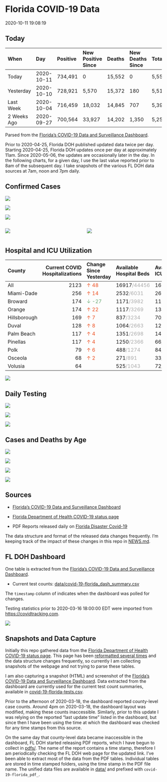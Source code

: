 Florida COVID-19 Data
================
2020-10-11 19:08:19

## Today

| When        | Day        | Positive | New Positive Since | Deaths | New Deaths Since | Total     |
| :---------- | :--------- | :------- | :----------------- | :----- | :--------------- | :-------- |
| Today       | 2020-10-11 | 734,491  | 0                  | 15,552 | 0                | 5,550,531 |
| Yesterday   | 2020-10-10 | 728,921  | 5,570              | 15,372 | 180              | 5,518,162 |
| Last Week   | 2020-10-04 | 716,459  | 18,032             | 14,845 | 707              | 5,396,874 |
| 2 Weeks Ago | 2020-09-27 | 700,564  | 33,927             | 14,202 | 1,350            | 5,253,441 |

Parsed from the [Florida’s COVID-19 Data and Surveillance
Dashboard](https://fdoh.maps.arcgis.com/apps/opsdashboard/index.html#/8d0de33f260d444c852a615dc7837c86).

Prior to 2020-04-25, Florida DOH published updated data twice per day.
Starting 2020-04-25, Florida DOH updates once per day at approximately
11am. Since 2020-05-06, the updates are occasionally later in the day.
In the following charts, for a given day, I use the last value reported
prior to 8am of the subsequent day. I take snapshots of the various FL
DOH data sources at 7am, noon and 7pm daily.

## Confirmed Cases

![](plots/covid-19-florida-daily-test-changes.png)

![](plots/covid-19-florida-deaths-by-day.png)

![](plots/covid-19-florida-county-top-6.png)

<div class="columns">

<div class="column is-full-mobile">

![](plots/covid-19-florida-testing.png)

</div>

<div class="column is-full-mobile">

![](plots/covid-19-florida-total-positive.png)

</div>

</div>

## Hospital and ICU Utilization

| County       | Current COVID Hospitalizations | Change Since Yesterday                    | Available Hospital Beds                      | Available ICU Beds                         |
| :----------- | -----------------------------: | :---------------------------------------- | :------------------------------------------- | :----------------------------------------- |
| All          |                           2123 | <span style="color: #EC4E20">↑ 48</span>  | 16917<span style="color: #aaa">/44456</span> | 1686<span style="color: #aaa">/4485</span> |
| Miami-Dade   |                            256 | <span style="color: #EC4E20">↑ 14</span>  | 2532<span style="color: #aaa">/6031</span>   | 261<span style="color: #aaa">/686</span>   |
| Broward      |                            174 | <span style="color: #6BAA75">↓ -27</span> | 1171<span style="color: #aaa">/3982</span>   | 110<span style="color: #aaa">/340</span>   |
| Orange       |                            174 | <span style="color: #EC4E20">↑ 22</span>  | 1117<span style="color: #aaa">/3269</span>   | 134<span style="color: #aaa">/270</span>   |
| Hillsborough |                            169 | <span style="color: #EC4E20">↑ 7</span>   | 837<span style="color: #aaa">/3234</span>    | 70<span style="color: #aaa">/377</span>    |
| Duval        |                            128 | <span style="color: #EC4E20">↑ 8</span>   | 1064<span style="color: #aaa">/2663</span>   | 125<span style="color: #aaa">/306</span>   |
| Palm Beach   |                            117 | <span style="color: #EC4E20">↑ 4</span>   | 1351<span style="color: #aaa">/2698</span>   | 146<span style="color: #aaa">/261</span>   |
| Pinellas     |                            117 | <span style="color: #EC4E20">↑ 4</span>   | 1250<span style="color: #aaa">/2366</span>   | 66<span style="color: #aaa">/236</span>    |
| Polk         |                             79 | <span style="color: #EC4E20">↑ 6</span>   | 488<span style="color: #aaa">/1274</span>    | 84<span style="color: #aaa">/125</span>    |
| Osceola      |                             68 | <span style="color: #EC4E20">↑ 2</span>   | 271<span style="color: #aaa">/891</span>     | 33<span style="color: #aaa">/94</span>     |
| Volusia      |                             64 |                                           | 525<span style="color: #aaa">/1043</span>    | 72<span style="color: #aaa">/163</span>    |

![](plots/covid-19-florida-icu-usage.png)

## Daily Testing

![](plots/covid-19-florida-tests-per-case.png)

<!-- ![](plots/covid-19-florida-change-new-cases.png) -->

![](plots/covid-19-florida-tests-percent-positive.png)

![](plots/covid-19-florida-test-and-case-growth.png)

## Cases and Deaths by Age

![](plots/covid-19-florida-weekly-events-by-age.png)

![](plots/covid-19-florida-age.png)

![](plots/covid-19-florida-age-deaths.png)

![](plots/covid-19-florida-age-sex.png)

## Sources

  - [Florida’s COVID-19 Data and Surveillance
    Dashboard](https://fdoh.maps.arcgis.com/apps/opsdashboard/index.html#/8d0de33f260d444c852a615dc7837c86)

  - [Florida Department of Health COVID-19 status
    page](http://www.floridahealth.gov/diseases-and-conditions/COVID-19/)

  - PDF Reports released daily on [Florida Disaster
    Covid-19](http://www.floridahealth.gov/diseases-and-conditions/COVID-19/)

The data structure and format of the released data changes frequently.
I’m keeping track of the impact of these changes in this repo in
[NEWS.md](NEWS.md).

## FL DOH Dashboard

One table is extracted from the [Florida’s COVID-19 Data and
Surveillance
Dashboard](https://fdoh.maps.arcgis.com/apps/opsdashboard/index.html#/8d0de33f260d444c852a615dc7837c86).

  - Current test counts:
    [data/covid-19-florida\_dash\_summary.csv](data/covid-19-florida_dash_summary.csv)

The `timestamp` column of indicates when the dashboard was polled for
changes.

Testing statistics prior to 2020-03-16 18:00:00 EDT were imported from
<https://covidtracking.com>.

![](screenshots/fodh_maps_arcgis_com__apps__opsdashboard.png)

## Snapshots and Data Capture

Initially this repo gathered data from the [Florida Department of Health
COVID-19 status
page](http://www.floridahealth.gov/diseases-and-conditions/COVID-19/).
This page has been [reformatted several
times](screenshots/floridahealth_gov__diseases-and-conditions__COVID-19.png)
and the data structure changes frequently, so currently I am collecting
snapshots of the webpage and not trying to parse these tables.

I am also capturing a snapshot (HTML) and screenshot of the [Florida’s
COVID-19 Data and Surveillance
Dashboard](https://fdoh.maps.arcgis.com/apps/opsdashboard/index.html#/8d0de33f260d444c852a615dc7837c86).
Data extracted from the dashboard are currently used for the current
test count summaries, available in
[covid-19-florida-tests.csv](covid-19-florida-tests.csv).

Prior to the afternoon of 2020-03-18, the dashboard reported
county-level case counts. Around 4pm on 2020-03-18, the dashboard layout
was modified, making these counts inaccessible. Similarly, prior to this
update I was relying on the reported “last update time” listed in the
dashboard, but since then I have been using the time at which the
dashboard was checked for any time stamps from this source.

On the same day that county-level data became inaccessible in the
dashboard, FL DOH started releasing PDF reports, which I have begun to
collect in [pdfs/](pdfs/). The name of the report contains a time stamp,
therefore I am periodically checking the FL DOH web page for the updated
link. I’ve been able to extract most of the data from the PDF tables.
Individual tables are stored in time stamped folders, using the time
stamp in the PDF file name. The unified data files are available in
[data/](data/) and prefixed with `covid-19-florida_pdf_`.
